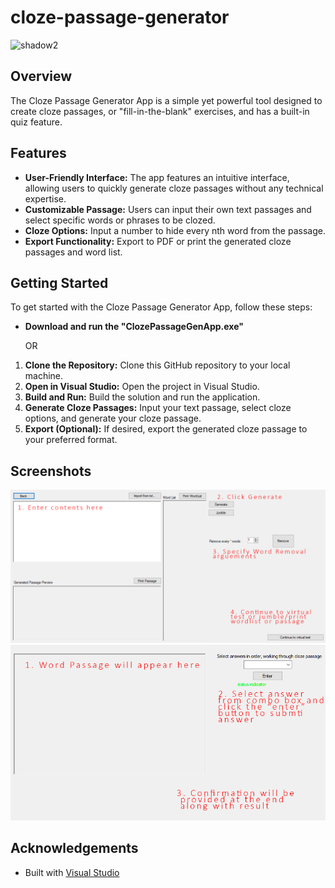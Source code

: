 # cloze-passage-generator

![shadow2](https://github.com/mohnish-sharma/cloze-passage-generator/assets/40487866/450495ce-e9d6-4d85-889f-cc3abf8c04ee)

## Overview
The Cloze Passage Generator App is a simple yet powerful tool designed to create cloze passages, or "fill-in-the-blank" exercises, and has a built-in quiz feature. 

## Features
- **User-Friendly Interface:** The app features an intuitive interface, allowing users to quickly generate cloze passages without any technical expertise.
- **Customizable Passage:** Users can input their own text passages and select specific words or phrases to be clozed.
- **Cloze Options:** Input a number to hide every nth word from the passage.
- **Export Functionality:** Export to PDF or print the generated cloze passages and word list.

## Getting Started
To get started with the Cloze Passage Generator App, follow these steps:

* **Download and run the "ClozePassageGenApp.exe"**

  OR


1. **Clone the Repository:** Clone this GitHub repository to your local machine.
2. **Open in Visual Studio:** Open the project in Visual Studio.
3. **Build and Run:** Build the solution and run the application.
4. **Generate Cloze Passages:** Input your text passage, select cloze options, and generate your cloze passage.
5. **Export (Optional):** If desired, export the generated cloze passage to your preferred format.

## Screenshots
![Help Image](ClozePassageGenApp/Resources/help%201.png)
![Help Image](ClozePassageGenApp/Resources/help%202.png)



## Acknowledgements
- Built with [Visual Studio](https://visualstudio.microsoft.com/)
